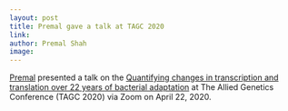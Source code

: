 ```yaml
---
layout: post
title: Premal gave a talk at TAGC 2020
link: 
author: Premal Shah
image: 
---
```


[Premal](/team/premal-shah) presented a talk on the [Quantifying changes in transcription and translation over 22 years of bacterial adaptation](/research/gene-expression-adaptation) at The Allied Genetics Conference (TAGC 2020) via Zoom on April 22, 2020. 

